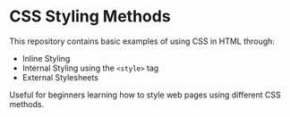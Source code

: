 # CSS Styling Methods

This repository contains basic examples of using CSS in HTML through:

- Inline Styling  
- Internal Styling using the `<style>` tag  
- External Stylesheets

Useful for beginners learning how to style web pages using different CSS methods.
